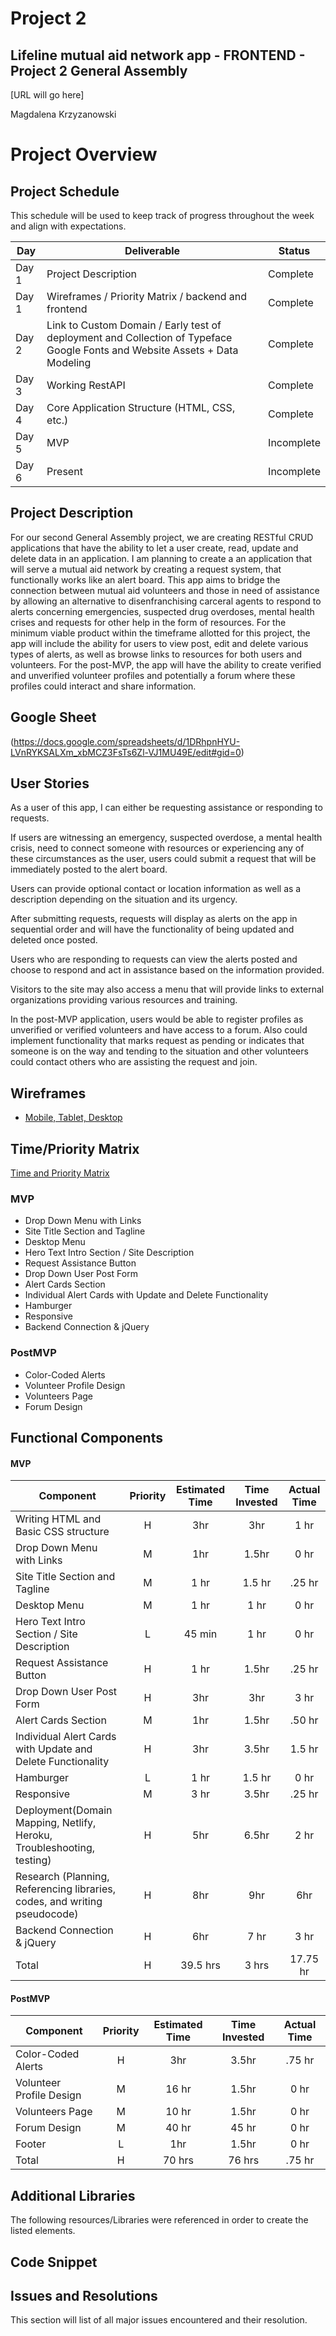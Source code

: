 

# Project 2

## Lifeline mutual aid network app - FRONTEND - Project 2 General Assembly

[URL will go here]

Magdalena Krzyzanowski

# Project Overview

## Project Schedule

This schedule will be used to keep track of progress throughout the week and align with expectations.  

|  Day | Deliverable | Status
|---|---| ---|
|Day 1| Project Description | Complete
|Day 1| Wireframes / Priority Matrix / backend and frontend | Complete
|Day 2| Link to Custom Domain / Early test of deployment and Collection of Typeface Google Fonts and Website Assets + Data Modeling | Complete
|Day 3| Working RestAPI | Complete
|Day 4| Core Application Structure (HTML, CSS, etc.)| Complete
|Day 5| MVP | Incomplete
|Day 6| Present | Incomplete



## Project Description

For our second General Assembly project, we are creating RESTful CRUD applications that have the ability to let a user create, read, update and delete data in an application. I am planning to create a an application that will serve a mutual aid network by creating a request system, that functionally works like an alert board. This app aims to bridge the connection between mutual aid volunteers and those in need of assistance by allowing an alternative to disenfranchising carceral agents to respond to alerts concerning emergencies, suspected drug overdoses, mental health crises and requests for other help in the form of resources. For the minimum viable product within the timeframe allotted for this project, the app will include the ability for users to view post, edit and delete various types of alerts, as well as browse links to resources for both users and volunteers. For the post-MVP, the app will have the ability to create verified and unverified volunteer profiles and potentially a forum where these profiles could interact and share information. 

## Google Sheet

(https://docs.google.com/spreadsheets/d/1DRhpnHYU-LVnRYKSALXm_xbMCZ3FsTs6Zl-VJ1MU49E/edit#gid=0) 

## User Stories

As a user of this app, I can either be requesting assistance or responding to requests. 

If users are witnessing an emergency, suspected overdose, a mental health crisis, need to connect someone with resources or experiencing any of these circumstances as the user, users could submit a request that will be immediately posted to the alert board. 

Users can provide optional contact or location information as well as a description depending on the situation and its urgency. 

After submitting requests,  requests will display as alerts on the app in sequential order and will have the functionality of being updated and deleted once posted. 

Users who are responding to requests can view the alerts posted and choose to respond and act in assistance based on the information provided.

Visitors to the site may also access a menu that will provide links to external organizations providing various resources and training.

In the post-MVP application, users would be able to register profiles as unverified or verified volunteers and have access to a forum. Also could implement functionality that marks request as pending or indicates that someone is on the way and tending to the situation and other volunteers could contact others who are assisting the request and join.


## Wireframes

- [Mobile, Tablet, Desktop](https://res.cloudinary.com/dinqukx6a/image/upload/v1596217007/Project%202/Wireframes/WIREFRAMES_qcnzja.jpg)



## Time/Priority Matrix 

[Time and Priority Matrix](https://res.cloudinary.com/dinqukx6a/image/upload/v1596217042/Project%202/TPM/TPM-FRONTEND_lamayw.jpg)



### MVP

- Drop Down Menu with Links
- Site Title Section and Tagline
- Desktop Menu
- Hero Text Intro Section / Site Description
- Request Assistance Button
- Drop Down User Post Form
- Alert Cards Section
- Individual Alert Cards with Update and Delete Functionality
- Hamburger
- Responsive
- Backend Connection & jQuery



### PostMVP 

- Color-Coded Alerts
- Volunteer Profile Design
- Volunteers Page
- Forum Design

## Functional Components

#### MVP
| Component | Priority | Estimated Time | Time Invested | Actual Time |
| --- | :---: |  :---: | :---: | :---: |
| Writing HTML and Basic CSS structure | H | 3hr | 3hr | 1 hr|
| Drop Down Menu with Links | M | 1hr | 1.5hr | 0 hr|
| Site Title Section and Tagline | M | 1 hr | 1.5 hr | .25 hr|
| Desktop Menu | M | 1 hr | 1 hr | 0 hr|
| Hero Text Intro Section / Site Description | L | 45 min | 1 hr | 0 hr|
| Request Assistance Button | H | 1 hr | 1.5hr | .25 hr|
| Drop Down User Post Form | H | 3hr | 3hr | 3 hr|
| Alert Cards Section | M | 1hr | 1.5hr |.50 hr|
| Individual Alert Cards with Update and Delete Functionality | H | 3hr| 3.5hr | 1.5 hr|
| Hamburger | L | 1 hr  | 1.5 hr | 0 hr|
| Responsive | M | 3 hr | 3.5hr | .25 hr|
| Deployment(Domain Mapping, Netlify, Heroku, Troubleshooting, testing) | H | 5hr | 6.5hr | 2 hr|
| Research (Planning, Referencing libraries, codes, and writing pseudocode) | H | 8hr | 9hr | 6hr|
| Backend Connection & jQuery | H | 6hr | 7 hr | 3 hr|
| Total | H | 39.5 hrs| 3 hrs | 17.75 hr|

#### PostMVP
| Component | Priority | Estimated Time | Time Invested | Actual Time |
| --- | :---: |  :---: | :---: | :---: |
| Color-Coded Alerts | H | 3hr | 3.5hr | .75 hr |
| Volunteer Profile Design | M | 16 hr | 1.5hr | 0 hr |
| Volunteers Page | M | 10 hr | 1.5hr | 0 hr |
| Forum Design | M | 40 hr | 45 hr | 0 hr |
| Footer | L | 1hr | 1.5hr | 0 hr |
| Total | H | 70 hrs| 76 hrs | .75 hr |

## Additional Libraries
The following resources/Libraries were referenced in order to create the listed elements.


## Code Snippet


## Issues and Resolutions

 This section will list of all major issues encountered and their resolution.
